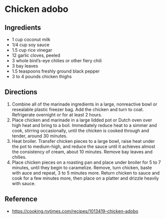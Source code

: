 # Chicken adobo

## Ingredients
* 1 cup coconut milk
* 1/4 cup soy sauce
* 1.5 cup rice vinegar
* 12 garlic cloves, peeled
* 3 whole bird’s-eye chilies or other fiery chili
* 3 bay leaves
* 1.5 teaspoons freshly ground black pepper
* 3 to 4 pounds chicken thighs

## Directions
1. Combine all of the marinade ingredients in a large, nonreactive bowl or
   resealable plastic freezer bag. Add the chicken and turn to coat. Refrigerate
   overnight or for at least 2 hours.
2. Place chicken and marinade in a large lidded pot or Dutch oven over high heat
   and bring to a boil. Immediately reduce heat to a simmer and cook, stirring
   occasionally, until the chicken is cooked through and tender, around 30
   minutes.
3. Heat broiler. Transfer chicken pieces to a large bowl, raise heat under the
   pot to medium-high, and reduce the sauce until it achieves almost the
   consistency of cream, about 10 minutes. Remove bay leaves and chilies.
4. Place chicken pieces on a roasting pan and place under broiler for 5 to 7
   minutes, until they begin to caramelize. Remove, turn chicken, baste with 
   auce and repeat, 3 to 5 minutes more. Return chicken to sauce and cook for a
   few minutes more, then place on a platter and drizzle heavily with sauce.

## Reference
* <https://cooking.nytimes.com/recipes/1013419-chicken-adobo>

